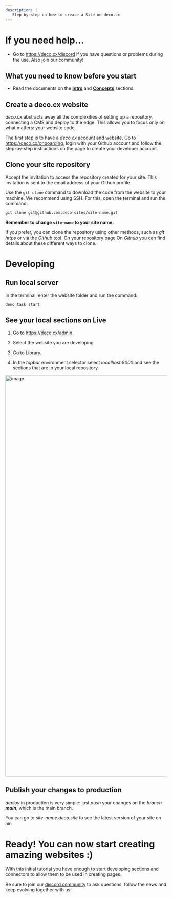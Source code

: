 ```yaml
---
description: |
   Step-by-step on how to create a Site on deco.cx
---
```


# If you need help...

- Go to <https://deco.cx/discord> if you have questions or problems during the
  use. Also join our community!

## What you need to know before you start

- Read the documents on the [**Intro**](/docs/en/introduction/overview) and
  [**Concepts**](/docs/en/concepts/section) sections.

## Create a deco.cx website

_deco.cx_ abstracts away all the complexities of setting up a repository,
connecting a CMS and deploy to the edge. This allows you to focus only on what
matters: your website code.

The first step is to have a _deco.cx_ account and website. Go to
<https://deco.cx/onboarding>, login with your Github account and follow the
step-by-step instructions on the page to create your developer account.

## Clone your site repository

Accept the invitation to access the repository created for your site. This
invitation is sent to the email address of your Github profile.

Use the `git clone` command to download the code from the website to your
machine. We recommend using SSH. For this, open the terminal and run the
command:

```
git clone git@github.com:deco-sites/site-name.git
```

**Remember to change `site-name` to your site name.**

If you prefer, you can clone the repository using other methods, such as _git
https_ or via the _Github_ tool. On your repository page On _Github_ you can
find details about these different ways to clone.

# Developing

## Run local server

In the terminal, enter the website folder and run the command:

```
deno task start
```

## See your local sections on Live

1. Go to <https://deco.cx/admin>.

2. Select the website you are developing

3. Go to Library.

4. In the _topbar_ environment selector select _localhost:8000_ and see the
   sections that are in your local repository.

<img width="1252" alt="image" src="https://user-images.githubusercontent.com/18706156/224518020-0008c8d5-d9cc-4191-a4c3-81c2cf5d1f2d.png">

## Publish your changes to production

_deploy_ in production is very simple: just _push_ your changes on the _branch_
_**main**_, which is the main branch.

You can go to _site-name.deco.site_ to see the latest version of your site on
air.

# Ready! You can now start creating amazing websites :)

With this initial tutorial you have enough to start developing sections and
connectors to allow them to be used in creating pages.

Be sure to join our
[discord community](https://deco.cx/discord "https://deco.cx/discord") to ask
questions, follow the news and keep evolving together with us!
